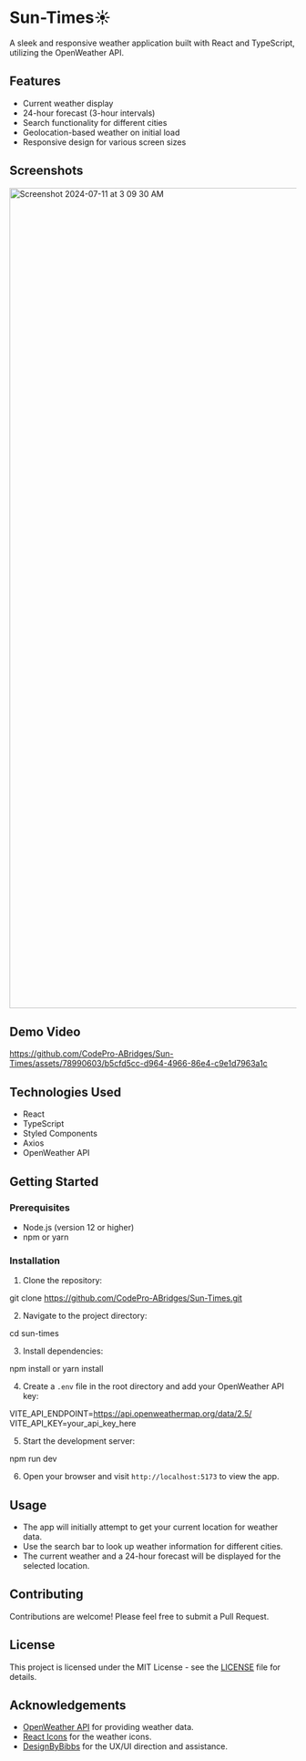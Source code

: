 # Sun-Times☀️

A sleek and responsive weather application built with React and TypeScript, utilizing the OpenWeather API.

## Features

- Current weather display
- 24-hour forecast (3-hour intervals)
- Search functionality for different cities
- Geolocation-based weather on initial load
- Responsive design for various screen sizes

## Screenshots

<img width="1440" alt="Screenshot 2024-07-11 at 3 09 30 AM" src="https://github.com/CodePro-ABridges/Sun-Times/assets/78990603/72d1f87a-bb67-424c-b6f4-786b081255e9">

## Demo Video

https://github.com/CodePro-ABridges/Sun-Times/assets/78990603/b5cfd5cc-d964-4966-86e4-c9e1d7963a1c

## Technologies Used

- React
- TypeScript
- Styled Components
- Axios
- OpenWeather API

## Getting Started

### Prerequisites

- Node.js (version 12 or higher)
- npm or yarn

### Installation

1. Clone the repository:

git clone https://github.com/CodePro-ABridges/Sun-Times.git

2. Navigate to the project directory:

cd sun-times

3. Install dependencies:

npm install
or
yarn install

4. Create a `.env` file in the root directory and add your OpenWeather API key:

VITE_API_ENDPOINT=https://api.openweathermap.org/data/2.5/
VITE_API_KEY=your_api_key_here

5. Start the development server:

npm run dev

6. Open your browser and visit `http://localhost:5173` to view the app.

## Usage

- The app will initially attempt to get your current location for weather data.
- Use the search bar to look up weather information for different cities.
- The current weather and a 24-hour forecast will be displayed for the selected location.

## Contributing

Contributions are welcome! Please feel free to submit a Pull Request.

## License

This project is licensed under the MIT License - see the [LICENSE](LICENSE) file for details.

## Acknowledgements

- [OpenWeather API](https://openweathermap.org/api) for providing weather data.
- [React Icons](https://react-icons.github.io/react-icons/) for the weather icons.
- [DesignByBibbs](https://github.com/Designbybibbs) for the UX/UI direction and assistance.
